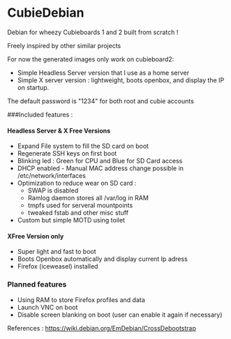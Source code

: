 CubieDebian
===========

Debian for wheezy Cubieboards 1 and 2 built from scratch !

Freely inspired by other similar projects

For now the generated images only work on cubieboard2: 
- Simple Headless Server version that I use as a home server
- Simple X server version : lightweight, boots openbox, and display the IP on startup.

The default password is "1234" for both root and cubie accounts

###Included features :
#### Headless Server & X Free Versions
- Expand File system to fill the  SD card on boot
- Regenerate SSH keys on first boot
- Blinking led : Green for CPU and Blue for SD Card access
- DHCP enabled - Manual MAC address change possible in /etc/network/interfaces
- Optimization to reduce wear on SD card : 
    - SWAP is disabled
    - Ramlog daemon stores all /var/log in RAM
    - tmpfs used for serveral mountpoints
    - tweaked fstab and other misc stuff
- Custom but simple MOTD using toilet

#### XFree Version only
- Super light and fast to boot
- Boots Openbox automatically and display current Ip adress
- Firefox (iceweasel) installed


### Planned features
- Using RAM to store Firefox profiles and data
- Launch VNC on boot
- Disable screen blanking on boot (user can enable it again if necessary)


References :
https://wiki.debian.org/EmDebian/CrossDebootstrap
